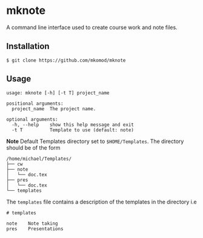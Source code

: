 
# mknote

A command line interface used to create course work and note files.

## Installation

```
$ git clone https://github.com/mkomod/mknote
```

## Usage

```
usage: mknote [-h] [-t T] project_name

positional arguments:
  project_name  The project name.

optional arguments:
  -h, --help    show this help message and exit
  -t T          Template to use (default: note)
```

**Note** Default Templates directory set to `$HOME/Templates`. The directory should be of the form

```
/home/michael/Templates/
├── cw
├── note
│   └── doc.tex
├── pres
│   └── doc.tex
└── templates
```

The `templates` file contains a description of the templates in the directory i.e

```
# templates

note	Note taking
pres	Presentations
```

